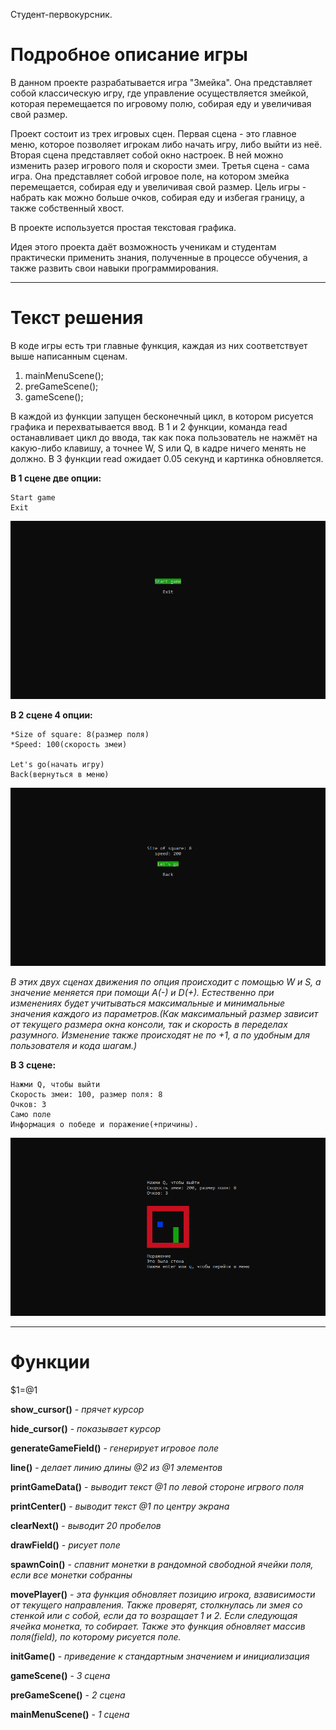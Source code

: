 Студент-первокурсник.

# Подробное описание игры
В данном проекте разрабатывается игра "Змейка". Она представляет собой классическую игру, где управление осуществляется змейкой, которая перемещается по игровому полю, собирая еду и увеличивая свой размер.

Проект состоит из трех игровых сцен. Первая сцена - это главное меню, которое позволяет игрокам либо начать игру, либо выйти из неё.
Вторая сцена представляет собой окно настроек. В ней можно изменить разер игрового поля и скорости змеи.
Третья сцена - сама игра. Она представляет собой игровое поле, на котором змейка перемещается, собирая еду и увеличивая свой размер. Цель игры - набрать как можно больше очков, собирая еду и избегая границу, а также собственный хвост.

В проекте используется простая текстовая графика.

Идея этого проекта даёт возможность ученикам и студентам практически применить знания, полученные в процессе обучения, а также развить свои навыки программирования.

---

# Текст решения
В коде игры есть три главные функция, каждая из них соответствует выше написанным сценам.
1) mainMenuScene();
2) preGameScene();
3) gameScene();

В каждой из функции запущен бесконечный цикл, в котором рисуется графика и перехватывается ввод.
В 1 и 2 функции, команда read останавливает цикл до ввода, так как пока пользователь не нажмёт на какую-либо клавишу, а точнее W, S или Q, в кадре ничего менять не должно.
В 3 функции read ожидает 0.05 секунд и картинка обновляется.

__В 1 сцене две опции:__

    Start game
    Exit

![](sourceForReadme/main_menu.png)


__В 2 сцене 4 опции:__

    *Size of square: 8(размер поля)
    *Speed: 100(скорость змеи)

    Let's go(начать игру)
    Back(вернуться в меню)

![](sourceForReadme/pre_game.png)

_В этих двух сценах движения по опция происходит с помощью W и S, а значение меняется при помощи A(-) и D(+). Естественно при изменениях будет учитываться максимальные и минимальные значения каждого из параметров.(Как максимальный размер зависит от текущего размера окна консоли, так и скорость в переделах разумного. Изменение также происходят не по +1, а по удобным для пользователя и кода шагам.)_

__В 3 сцене:__

    Нажми Q, чтобы выйти
    Скорость змеи: 100, размер поля: 8
    Очков: 3
    Само поле
    Информация о победе и поражение(+причины).

![](sourceForReadme/game.png)

---

# Функции
 $1=@1


__show_cursor()__ - _прячет курсор_

__hide_cursor()__ - _показывает курсор_

__generateGameField()__ - _генерирует игровое поле_

__line()__ - _делает линию длины @2 из @1 элементов_

__printGameData()__ - _выводит текст @1 по левой стороне игрвого поля_

__printCenter()__ - _выводит текст @1 по центру экрана_

__clearNext()__ - _выводит 20 пробелов_

__drawField()__ - _рисует поле_

__spawnCoin()__ - _спавнит монетки в рандомной свободной ячейки поля, если все монетки собранны_

__movePlayer()__ - _эта функция обновляет позицию игрока, взависимости от текущего направления. Также проверят, столкнулась ли змея со стенкой или с собой, если да то возращает 1 и 2. Если следующая ячейка монетка, то собирает. Также это функция обновляет массив поля(field), по которому рисуется поле._

__initGame()__ - _приведение к стандартным значением и инициализация_

__gameScene()__ - _3 сцена_

__preGameScene()__ - _2 сцена_

__mainMenuScene()__ - _1 сцена_
